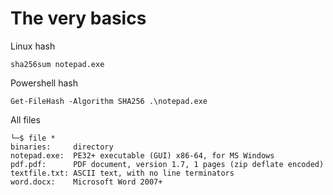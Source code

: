 
# The very basics

Linux hash
```
sha256sum notepad.exe
```

Powershell hash
```
Get-FileHash -Algorithm SHA256 .\notepad.exe
```

All files 
```
└─$ file *          
binaries:     directory
notepad.exe:  PE32+ executable (GUI) x86-64, for MS Windows
pdf.pdf:      PDF document, version 1.7, 1 pages (zip deflate encoded)
textfile.txt: ASCII text, with no line terminators
word.docx:    Microsoft Word 2007+
 
```